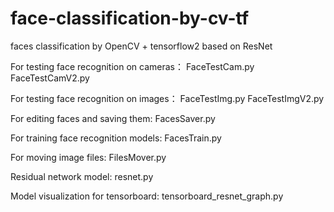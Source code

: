 # face-classification-by-cv-tf


faces classification by OpenCV + tensorflow2 based on ResNet


For testing face recognition on cameras：
FaceTestCam.py
FaceTestCamV2.py


For testing face recognition on images：
FaceTestImg.py
FaceTestImgV2.py


For editing faces and saving them:
FacesSaver.py


For training face recognition models:
FacesTrain.py


For moving image files:
FilesMover.py


Residual network model:
resnet.py


Model visualization for tensorboard:
tensorboard_resnet_graph.py
